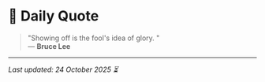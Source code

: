 # 📜 Daily Quote

> "Showing off is the fool's idea of glory. "  
> — **Bruce Lee**

---

_Last updated: 24 October 2025 ⏳_
